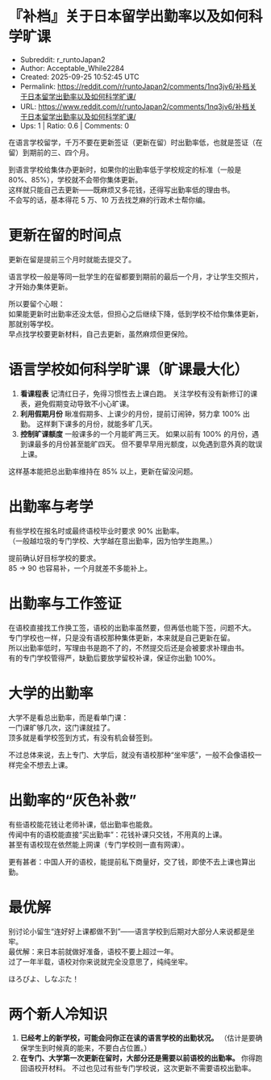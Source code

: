 # 『补档』关于日本留学出勤率以及如何科学旷课

- Subreddit: r_runtoJapan2
- Author: Acceptable_While2284
- Created: 2025-09-25 10:52:45 UTC
- Permalink: https://reddit.com/r/runtoJapan2/comments/1nq3jv6/补档关于日本留学出勤率以及如何科学旷课/
- URL: https://www.reddit.com/r/runtoJapan2/comments/1nq3jv6/补档关于日本留学出勤率以及如何科学旷课/
- Ups: 1 | Ratio: 0.6 | Comments: 0


在语言学校留学，千万不要在更新签证（更新在留）时出勤率低，也就是签证（在留）到期前的三、四个月。

到语言学校给集体办更新时，如果你的出勤率低于学校规定的标准（一般是
80%、85%），学校就不会带你集体更新。  
这样就只能自己去更新——既麻烦又多花钱，还得写出勤率低的理由书。  
不会写的话，基本得花 5 万、10 万去找芝麻的行政术士帮你编。

# 更新在留的时间点

更新在留是提前三个月时就能去提交了。

语言学校一般是等同一批学生的在留都要到期前的最后一个月，才让学生交照片，才开始办集体更新。

所以要留个心眼：  
如果能更新时出勤率还没太低，但担心之后继续下降，低到学校不给你集体更新，那就别等学校。  
早点找学校要更新材料，自己去更新，虽然麻烦但更保险。

# 语言学校如何科学旷课（旷课最大化）

1.  **看课程表** 记清红日子，免得习惯性去上课白跑。
    关注学校有没有新修订的课表，避免假期变动导致不小心旷课。
2.  **利用假期月份** 瞅准假期多、上课少的月份，提前订闹钟，努力拿 100%
    出勤。 这样剩下课多的月份，就能多旷几天。
3.  **控制旷课额度** 一般课多的一个月能旷两三天。 如果以前有 100%
    的月份，遇到课最多的月份甚至能旷四天。
    但不要早早用光额度，以免遇到意外真的耽误上课。

这样基本能把总出勤率维持在 85% 以上，更新在留没问题。

# 出勤率与考学

有些学校在报名时或最终语校毕业时要求 90% 出勤率。  
（一般越垃圾的专门学校、大学越在意出勤率，因为怕学生跑黑。）

提前确认好目标学校的要求。  
85 → 90 也容易补，一个月就差不多能补上。

# 出勤率与工作签证

在语校直接找工作换工签，语校的出勤率虽然要，但再低也能下签，问题不大。  
专门学校也一样，只是没有语校那种集体更新，本来就是自己更新在留。  
所以出勤率低时，写理由书是跑不了的，不然提交后还是会被要求补理由书。  
有的专门学校管得严，缺勤后要放学留校补课，保证你出勤 100%。

# 大学的出勤率

大学不是看总出勤率，而是看单门课：  
一门课旷够几次，这门课就挂了。  
顶多就是看学校签到方式，有没有机会替签到。

不过总体来说，去上专门、大学后，就没有语校那种“坐牢感”，一般不会像语校一样完全不想去上课。

# 出勤率的“灰色补救”

有些语校能花钱让老师补课，低出勤率也能救。  
传闻中有的语校能直接“买出勤率”：花钱补课只交钱，不用真的上课。  
甚至有语校现在依然能上网课（专门学校则一直有网课）。

更有甚者：中国人开的语校，能提前私下商量好，交了钱，即使不去上课也算出勤。

# 最优解

别讨论小留生“连好好上课都做不到”——语言学校到后期对大部分人来说都是坐牢。  
最优解：来日本前就做好准备，语校不要上超过一年。  
过了一年半载，语校对你来说就完全没意思了，纯纯坐牢。

ほろびよ、しなぶた！

# 两个新人冷知识

1.  **已经考上的新学校，可能会问你正在读的语言学校的出勤状况。**
    （估计是要确保学生到时候真的能来，不要白占位置。）
2.  **在专门、大学第一次更新在留时，大部分还是需要以前语校的出勤率。**
    你得跑回语校开材料。
    不过也见过有些专门学校说，这次更新不需要语校出勤率。

